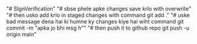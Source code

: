 "# SIgnVerification" 
"# sbse phele apke changes save krlo with overwrite"
"# then usko add krlo in staged changes with command git add ."
"# uske bad message dena hai ki humne ky changes kiye hai wiht command git commit -m "apka jo bhi msg h""
"# then push it to github repo   git push -u origin main"
